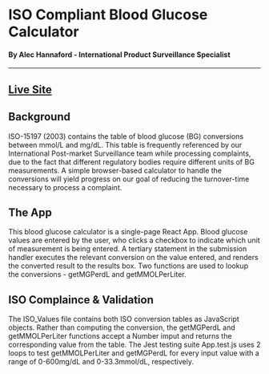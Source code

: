 # ISO Compliant Blood Glucose Calculator

#### By Alec Hannaford - International Product Surveillance Specialist
----
[Live Site](https://bgcalculator.onrender.com/)
----
## Background
ISO-15197 (2003) contains the table of blood glucose (BG) conversions between mmol/L and mg/dL. This table is frequently referenced by our International Post-market Surveillance team while processing complaints, due to the fact that different regulatory bodies require different units of BG measurements. A simple browser-based calculator to handle the conversions will yield progress on our goal of reducing the turnover-time necessary to process a complaint. 

## The App
This blood glucose calculator is a single-page React App. Blood glucose values are entered by the user, who clicks a checkbox to indicate which unit of measurement is being entered. A tertiary statement in the submission handler executes the relevant conversion on the value entered, and renders the converted result to the results box. Two functions are used to lookup the conversions - getMGPerdL and getMMOLPerLiter. 

## ISO Complaince & Validation
The ISO_Values file contains both ISO conversion tables as JavaScript objects. Rather than computing the conversion, the getMGPerdL and getMMOLPerLiter functions accept a Number imput and returns the corresponding value from the table. The Jest testing suite App.test.js uses 2 loops to test getMMOLPerLiter and getMGPerdL for every input value with a range of 0-600mg/dL and 0-33.3mmol/dL, respectively.
